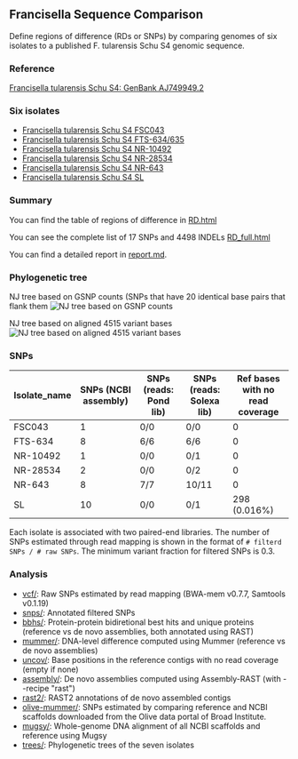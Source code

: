 ## Francisella Sequence Comparison

Define regions of difference (RDs or SNPs) by comparing genomes of six
isolates to a published F. tularensis Schu S4 genomic sequence.

### Reference

[Francisella tularensis Schu S4: GenBank AJ749949.2](http://www.ncbi.nlm.nih.gov/nuccore/AJ749949)

### Six isolates

* [Francisella tularensis Schu S4 FSC043](http://www.ncbi.nlm.nih.gov/bioproject?cmd=Retrieve&dopt=Overview&list_uids=217352)
* [Francisella tularensis Schu S4 FTS-634/635](http://www.ncbi.nlm.nih.gov/bioproject?cmd=Retrieve&dopt=Overview&list_uids=217353)
* [Francisella tularensis Schu S4 NR-10492](http://www.ncbi.nlm.nih.gov/bioproject?cmd=Retrieve&dopt=Overview&list_uids=217349)
* [Francisella tularensis Schu S4 NR-28534](http://www.ncbi.nlm.nih.gov/bioproject?cmd=Retrieve&dopt=Overview&list_uids=217348)
* [Francisella tularensis Schu S4 NR-643](http://www.ncbi.nlm.nih.gov/bioproject?cmd=Retrieve&dopt=Overview&list_uids=217350)
* [Francisella tularensis Schu S4 SL](http://www.ncbi.nlm.nih.gov/bioproject?cmd=Retrieve&dopt=Overview&list_uids=217351)

### Summary

You can find the table of regions of difference in [RD.html](http://bioseed.mcs.anl.gov/~fangfang/francisella/RD.html)

You can see the complete list of 17 SNPs and 4498 INDELs [RD_full.html](http://bioseed.mcs.anl.gov/~fangfang/francisella/RD_full.html)

You can find a detailed report in [report.md](report.md).

### Phylogenetic tree

NJ tree based on GSNP counts (SNPs that have 20 identical base pairs that flank them
![NJ tree based on GSNP counts](http://bioseed.mcs.anl.gov/~fangfang/francisella/NJ-GSNP-small.png)

NJ tree based on aligned 4515 variant bases
![NJ tree based on aligned 4515 variant bases](http://bioseed.mcs.anl.gov/~fangfang/francisella/var-tree-small.png)

### SNPs

Isolate_name | SNPs (NCBI assembly) |SNPs (reads: Pond lib) |  SNPs (reads: Solexa lib) | Ref bases with no read coverage |
--- | --- | --- | --- | --- |
FSC043   |  1 | 0/0 |  0/0 | 0 |
FTS-634  |  8 | 6/6 |  6/6 | 0 |
NR-10492 |  1 | 0/0 |  0/1 | 0 |
NR-28534 |  2 | 0/0 |  0/2 | 0 |
NR-643   |  8 | 7/7 | 10/11 | 0 |
SL       | 10 | 0/0 |  0/1 | 298 (0.016%) |

Each isolate is associated with two paired-end libraries. The number
of SNPs estimated through read mapping is shown in the format of `#
filterd SNPs / # raw SNPs`. The minimum variant fraction for filtered
SNPs is 0.3.

### Analysis

* [vcf/](vcf): Raw SNPs estimated by read mapping (BWA-mem v0.7.7, Samtools v0.1.19)
* [snps/](snps): Annotated filtered SNPs
* [bbhs/](bbhs): Protein-protein bidiretional best hits and unique proteins (reference vs de novo assemblies, both annotated using RAST)
* [mummer/](mummer): DNA-level difference computed using Mummer (reference vs de novo assemblies)
* [uncov/](uncov): Base positions in the reference contigs with no read coverage (empty if none)
* [assembly/](assembly): De novo assemblies computed using Assembly-RAST (with --recipe "rast")
* [rast2/](rast2): RAST2 annotations of de novo assembled contigs
* [olive-mummer/](olive-mummer): SNPs estimated by comparing reference and NCBI scaffolds downloaded from the Olive data portal of Broad Institute.
* [mugsy/](mugsy): Whole-genome DNA alignment of all NCBI scaffolds and reference using Mugsy
* [trees/](trees): Phylogenetic trees of the seven isolates
